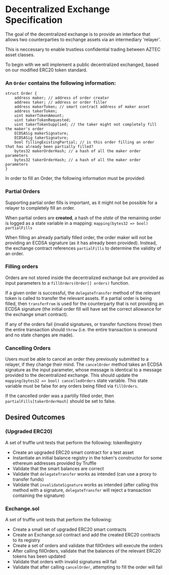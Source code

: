 # Decentralized Exchange Specification

The goal of the decentralized exchange is to provide an interface that allows two counterparties to exchange assets via an intermediary 'relayer'.

This is neccessary to enable trustless confidential trading between AZTEC asset classes.

To begin with we will implement a public decentralized exchanged, based on our modified ERC20 token standard.


### An ```Order``` contains the following information:

```
struct Order {
    address maker; // address of order creator
    addrees taker; // address or order filler
    address makerToken; // smart contract address of maker asset
    address takerToken;
    uint makerTokenAmount;
    uint takerTokenRequested;
    uint takerTokenSupplied; // the taker might not completely fill the maker's order
    ECDSASig makerSignature;
    ECDSASig takerSignature;
    bool fillingExistingPartial; // is this order filling an order that has already been partially filled?
    bytes32 makerOrderHash; // a hash of all the maker order parameters
    bytes32 takerOrderHash; // a hash of all the maker order parameters
}
```

In order to fill an Order, the following information must be provided:

### Partial Orders

Supporting partial order fills is important, as it might not be possible for a relayer to completely fill an order.

When partial orders are **created**, a hash of the *state* of the remaining order is logged as a state variable in a mapping: ```mapping(bytes32 => bool) partialFills```

When filling an already partially filled order, the order maker will not be providing an ECDSA signature (as it has already been provided). Instead, the exchange contract references ```partialFills``` to determine the validity of an order.

### Filling orders

Orders are not stored inside the decentralized exchange but are provided as input parameters to a ```fillOrders(Order[] orders)``` function.

If a given order is successful, the ```delegateTransfer``` method of the relevant token is called to transfer the relevant assets. If a partial order is being filled, then ```transferFrom``` is used for the counterparty that is not providing an ECDSA signature (the initial order fill will have set the correct allowance for the exchange smart contract).

If any of the orders fail (invalid signatures, or transfer functions throw) then the entire transaction should ```throw``` (i.e. the entire transaction is unwound and no state changes are made).

### Cancelling Orders

Users must be able to cancel an order they previously submitted to a relayer, if they change their mind. The ```cancelOrder``` method takes an ECDSA signature as the input parameter, whose message is identical to a message provided to the decentralized exchange. This should update the ```mapping(bytes32 => bool) cancelledOrders``` state variable. This state variable must be false for any orders being filled via ```fillOrders```.

If the cancelled order was a partilly filled order, then ```partialFills[takerOrderHash]``` should be set to false.

## Desired Outcomes

### (Upgraded ERC20)

A set of truffle unit tests that perform the following:
tokenRegistry
* Create an upgraded ERC20 smart contract for a test asset
* Instantiate an initial balance registry in the token's constructor for some ethereum addresses provided by Truffle
* Validate that the smart balances are correct
* Validate that ```delegateTransfer``` works as intended (can use a proxy to transfer funds)
* Validate that ```invalidateSignature``` works as intended (after calling this method with a signature, ```delegateTransfer``` will reject a transaction containing the signature)

### Exchange.sol

A set of truffle unit tests that perform the following:

* Create a small set of upgraded ERC20 smart contracts
* Create an Exchange.sol contract and add the created ERC20 contracts to its registry
* Create a set of orders and validate that fillOrders will execute the orders
* After calling fillOrders, validate that the balances of the relevant ERC20 tokens has been updated
* Validate that orders with invalid signatures will fail
* Validate that after calling ```cancelOrder```, attempting to fill the order will fail